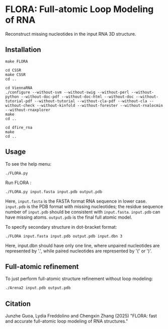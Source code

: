 # FLORA: Full-atomic Loop Modeling of RNA #

Reconstruct missing nucleotides in the input RNA 3D structure.

## Installation ##

```
make FLORA

cd CSSR
make CSSR
cd ..

cd ViennaRNA
./configure --without-svm --without-swig --without-perl --without-python --without-doc-pdf --without-doc-html --without-doc --without-tutorial-pdf --without-tutorial --without-cla-pdf --without-cla --without-check --without-kinfold --without-forester --without-rnalocmin --without-rnaxplorer
make
cd ..

cd dfire_rna
make
cd ..
```

## Usage ##

To see the help menu:
```
./FLORA.py
```

Run FLORA :
```
./FLORA.py input.fasta input.pdb output.pdb
```
Here, `input.fasta` is the FASTA format RNA sequence in lower case. `input.pdb` is the PDB format with missing nucleotides; the residue sequence number of `input.pdb` should be consistent with `input.fasta`. `input.pdb` can have missing atoms. `output.pdb` is the final full atomic model.

To specify secondary structure in dot-bracket format:
```
./FLORA input.fasta input.pdb output.pdb input.dbn 3
```
Here, input.dbn should have only one line, where unpaired nucleotides are represented by '.', while paired nucleotides are represented by '(' or ')'.

## Full-atomic refinement ##

To just perform full-atomic structure refinement without loop modeling:
```bash
./Arena2 input.pdb output.pdb
```

## Citation ##
Junzhe Guoa, Lydia Freddolino and Chengxin Zhang (2025)
"FLORA: fast and accurate full-atomic loop modeling of RNA structures."
